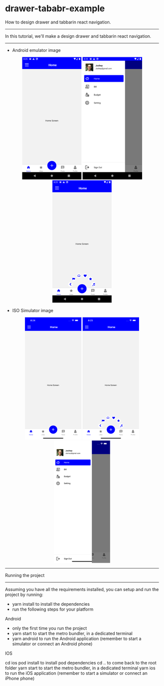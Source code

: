 # drawer-tababr-example
 
 How to design drawer and tabbarin react navigation.
 <hr />
 In this tutorial, we'll make a design drawer and tabbarin react navigation.
 <hr />
 
 * Android emulator image
 
 <div align="center">
    <img src="src/screenshot/Screenshot_1601736919.png" alt="Screenshot" height="400px width="300px"</img>
    <img src="src/screenshot/Screenshot_1601736923.png" alt="Screenshot" height="400px width="300px"</img>                                     
    <img src="src/screenshot/Screenshot_1601736925.png" alt="Screenshot" height="400px width="300px"</img>
</div>
 
 * ISO Simulator image
 
 <div align="center">
    <img src="src/screenshot/Simulator Screen Shot - iPhone 11 Pro Max - 2020-10-03 at 20.24.53.png" alt="Screenshot" height="400px width="300px"</img>
    <img src="src/screenshot/Simulator Screen Shot - iPhone 11 Pro Max - 2020-10-03 at 20.25.02.png" alt="Screenshot" height="400px width="300px"</img>                                     
    <img src="src/screenshot/Simulator Screen Shot - iPhone 11 Pro Max - 2020-10-03 at 20.25.10.png" alt="Screenshot" height="400px width="300px"</img>
</div>
      
<hr />                                                                                                
Running the project
<hr /> 
Assuming you have all the requirements installed, you can setup and run the project by running:

* yarn install to install the dependencies
* run the following steps for your platform

Android

 * only the first time you run the project
 * yarn start to start the metro bundler, in a dedicated terminal
 * yarn android to run the Android application (remember to start a simulator or connect an Android phone)
 
IOS

cd ios
pod install to install pod dependencies
cd .. to come back to the root folder
yarn start to start the metro bundler, in a dedicated terminal
yarn ios to run the iOS application (remember to start a simulator or connect an iPhone phone)
